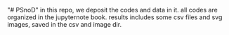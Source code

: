 "# PSnoD" 
in this repo, we deposit the codes and data in it.
all codes are organized in the jupyternote book.
results includes some csv files and svg images, saved in the csv and image dir.
